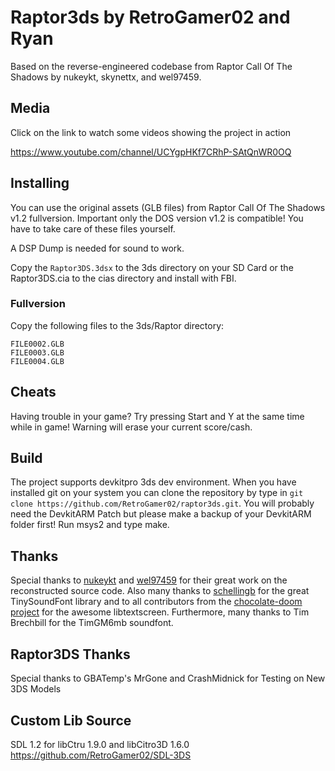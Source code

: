 # Raptor3ds by RetroGamer02 and Ryan
Based on the reverse-engineered codebase from Raptor Call Of The Shadows by nukeykt,  skynettx, and wel97459.

## Media
Click on the link to watch some videos showing the project in action  

https://www.youtube.com/channel/UCYgpHKf7CRhP-SAtQnWR0OQ
## Installing
You can use the original assets (GLB files) from Raptor Call Of The Shadows v1.2 fullversion.
Important only the DOS version v1.2 is compatible!
You have to take care of these files yourself.

A DSP Dump is needed for sound to work.

Copy the `Raptor3DS.3dsx` to the 3ds directory on your SD Card or the Raptor3DS.cia to the cias directory and install with FBI.

### Fullversion
Copy the following files to the 3ds/Raptor directory:  
   ``` 
   FILE0002.GLB  
   FILE0003.GLB  
   FILE0004.GLB  
   ```

## Cheats
Having trouble in your game? Try pressing Start and Y at the same time while in game! Warning will erase your current score/cash.

## Build
The project supports devkitpro 3ds dev environment.
When you have installed git on your system you can clone the repository by type in `git clone https://github.com/RetroGamer02/raptor3ds.git`.
You will probably need the DevkitARM Patch but please make a backup of your DevkitARM folder first!
Run msys2 and type make.

## Thanks
Special thanks to [nukeykt](https://github.com/nukeykt) and [wel97459](https://github.com/wel97459) for their great work on the reconstructed source code.
Also many thanks to [schellingb](https://github.com/schellingb) for the great TinySoundFont library and to all contributors from the
[chocolate-doom project](https://github.com/chocolate-doom) for the awesome libtextscreen. Furthermore, many thanks to Tim Brechbill for the TimGM6mb
soundfont.

## Raptor3DS Thanks
Special thanks to GBATemp's MrGone and CrashMidnick for Testing on New 3DS Models

## Custom Lib Source
SDL 1.2 for libCtru 1.9.0 and libCitro3D 1.6.0
https://github.com/RetroGamer02/SDL-3DS
